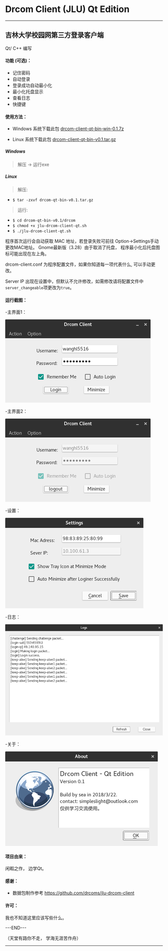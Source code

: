 # Drcom Client (JLU) Qt Edition
---

## 吉林大学校园网第三方登录客户端

Qt/ C++ 编写

#### 功能 (可选)：

* 记住密码
* 自动登录
* 登录成功自动最小化
* 最小化托盘显示
* 查看日志
* 快捷键

#### 使用方法：

* Windows 系统下载此包 [drcom-client-qt-bin-win-0.1.7z](https://github.com/suransea/jlu-drcom-client-qt/raw/master/drcom-client-qt-bin-win-0.1.7z)

* Linux 系统下载此包    [drcom-client-qt-bin-v0.1.tar.gz](https://github.com/suransea/jlu-drcom-client-qt/raw/master/drcom-qt-bin-v0.1.tar.gz)
##### Windows

> 解压 -> 运行exe

##### Linux
> 解压:
* `$ tar -zxvf drcom-qt-bin-v0.1.tar.gz`

> 运行:
* `$ cd drcom-qt-bin-v0.1/drcom`
* `$ chmod +x jlu-drcom-client-qt.sh`
* `$ ./jlu-drcom-client-qt.sh`


程序首次运行会自动获取 MAC 地址，若登录失败可前往 Option->Settings手动更改MAC地址。 Gnome最新版（3.28）由于取消了托盘， 程序最小化后托盘图标可能出现在左上角。

drcom-client.conf 为程序配置文件，如果你知道每一项代表什么, 可以手动更改。

Server IP 出现在设置中，但默认不允许修改，如需修改请将配置文件中`server_changeable`项更改为`true`。

#### 运行截图：

-主界面1：


![main](screenshot/main.png)


-主界面2：


![logined](screenshot/logined.png)

-设置：


![settings](screenshot/settings.png)


-日志：


![logs](screenshot/logs.png)

-关于：


![about](screenshot/about.png)

#### 项目由来：

闲暇之作， 边学Qt。

#### 感谢：

* 数据包制作参考 https://github.com/drcoms/jlu-drcom-client

#### 许可：
我也不知道这里应该写些什么。

---END---

（天堂有路你不走， 学海无涯苦作舟）

---
